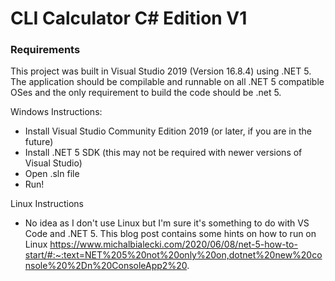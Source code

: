 # CLI Calculator C# Edition V1

### Requirements

This project was built in Visual Studio 2019 (Version 16.8.4) using .NET 5. The application should be compilable and runnable on all .NET 5 compatible OSes and the only requirement to build the code should be .net 5.

Windows Instructions:
- Install Visual Studio Community Edition 2019 (or later, if you are in the future)
- Install .NET 5 SDK (this may not be required with newer versions of Visual Studio)
- Open .sln file
- Run!

Linux Instructions
- No idea as I don't use Linux but I'm sure it's something to do with VS Code and .NET 5. This blog post contains some hints on how to run on Linux https://www.michalbialecki.com/2020/06/08/net-5-how-to-start/#:~:text=NET%205%20not%20only%20on,dotnet%20new%20console%20%2Dn%20ConsoleApp2%20.
